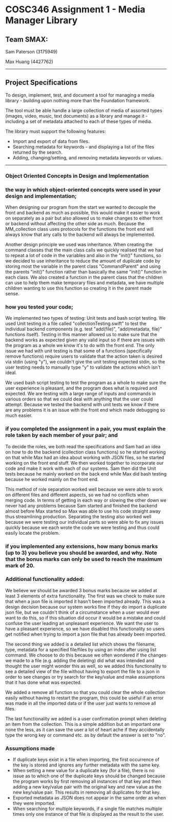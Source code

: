 # COSC346 Assignment 1 - Media Manager Library

## Team SMAX:

Sam Paterson (3175949)

Max Huang (4427762)

***

## Project Specifications

To design, implement, test, and document a tool for managing a media library - building upon
nothing more than the Foundation framework.

The tool must be able handle a large collection of media of assorted types (images, video, music,
text documents) as a library and manage it - including a set of metadata attached to each of these
types of media.

The library must support the following features:

* Import and export of data from files.
* Searching metadata for keywords - and displaying a list of the files returned by the search.
* Adding, changing/setting, and removing metadata keywords or values.

***

### Object Oriented Concepts in Design and Implementation


### the way in which object-oriented concepts were used in your design and implementation;

When designing our program from the start we wanted to decouple the front and backend as much as possible, this would make it easier to work on separately as a pair but also allowed us to make changes to either front or backend without affecting the other side as much. Because the MM_collection class uses protocols for the functions the front end will always know that any calls to the backend will always be implemented.

Another design principle we used was inheritance. When creating the command classes that the main class calls we quickly realised that we had to repeat a lot of code in the variables and also in the "init()" functions, so we decided to use inheritance to reduce the amount of duplicate code by storing most the variable in the parent class "CommandParent" and using the parents "init()" function rather than basically the same "init()" function in each class. We also created a function in the parent class that the children can use to help them make temporary files and metadata, we have multiple children wanting to use this function so creating it in the parent made sense.




### how you tested your code;

We implemented two types of testing: Unit tests and bash script testing. 
We used Unit testing in a file called "collectionTesting.swift" to test the individual backend components (e.g. test "add(file)", "add(metadata, file)" functions itself). Testing in this manner allowed us to make sure that the backend works as expected given any valid input so if there are issues with the program as a whole we know it's to do with the front end. The only issue we had with unit testing is that some of a functions (specifically remove functions) require users to validate that the action taken is desired via stdin (using "y"), we couldn't give the unit testing expected stdin, so the user testing needs to manually type "y" to validate the actions which isn't ideal.

We used bash script testing to test the program as a whole to make sure the user experience is pleasant, and the program does what is required and expected. We are testing with a large range of inputs and commands in various orders so that we could deal with anything that the user could attempt. Because we tested the backend with unit tests we know if there are any problems it is an issue with the front end which made debugging so much easier.

### if you completed the assignment in a pair, you must explain the role taken by each member of your pair; and

To decide the roles, we both read the specifications and Sam had an idea on how to do the backend (collection class functions) so he started working on that while Max had an idea about working with JSON files, so he started working on the front end stuff. We then worked together to incorporate our code and make it work with each of our systems. Sam then did the Unit tests because he mainly worked on the back end while Max did bash testing because he worked mainly on the front end.

This method of role separation worked well because we were able to work on different files and different aspects, so we had no conflicts when merging code. In terms of getting in each way or slowing the other down we never had any problems because Sam started and finished the backend almost before Max started so Max was able to use his code straight away thus streamlining production. Separating the testing also worked well because we were testing our individual parts so were able to fix any issues quickly because we each wrote the code we were testing and thus could easily locate the problem.



### if you implemented any extensions, how many bonus marks (up to 3) you believe you should be awarded, and why. Note that the bonus marks can only be used to reach the maximum mark of 20.



### Additional functionality added:

We believe we should be awarded 3 bonus marks because we added at least 3 elements of extra functionality. The first was we check to make sure that when a json file is imported it hasn't been imported already. This was a design decision because our system works fine if they do import a duplicate json file, but we couldn't think of a circumstance when a user would ever want to do this, so if this situation did occur it would be a mistake and could confuse the user leading an unpleasant experience. We want the user to have a pleasant experience, so we have disabled this functionality so users get notified when trying to import a json file that has already been imported.  

The second thing we added is a detailed list which shows the filename, type, metadata for a specified file/files by using an index after using list command. We choose to do this because we often wondered if the changes we made to a file (e.g. adding the deleting) did what was intended and thought the user might wonder this as well, so we added this functionality to see a detailed view of the file without having to export the file to a json in order to see changes or try search for the key/value and make assumptions that it has done what was expected.

We added a remove all function so that you could clear the whole collection easily without having to restart the program, this could be useful if an error was made in all the imported data or if the user just wants to remove all files.

The last functionality we added is a user confirmation prompt when deleting an item from the collection. This is a simple addition but an important one none the less, as it can save the user a lot of heart ache if they accidentally type the wrong key or command etc. as by default the answer is set to "no".


### Assumptions made

* If duplicate keys exist in a file when importing, the first occurrence of the key is stored and ignores any further metadata with the same key. 
* When setting a new value for a duplicate key (for a file), there is no issue as to which one of the duplicate keys should be changed because the program works by first removing all instances of that key and then adding a new key/value pair with the original key and new value as the new key/value pair. This results in removing all duplicates for that key.
* Exported metadata as JSON does not appear in the same order as when they were imported.
* When searching for multiple keywords, if a single file matches multiple times only one instance of that file is displayed as the result to the user.



